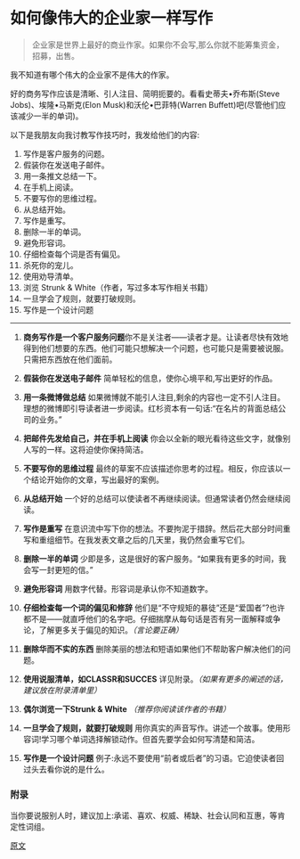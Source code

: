 # 如何像伟大的企业家一样写作

> 企业家是世界上最好的商业作家。如果你不会写,那么你就不能筹集资金，招募，出售。

我不知道有哪个伟大的企业家不是伟大的作家。

好的商务写作应该是清晰、引人注目、简明扼要的。看看史蒂夫•乔布斯(Steve Jobs)、埃隆•马斯克(Elon Musk)和沃伦•巴菲特(Warren Buffett)吧(尽管他们应该减少一半的单词)。

以下是我朋友向我讨教写作技巧时，我发给他们的内容:

1. 写作是客户服务的问题。
2. 假装你在发送电子邮件。
3. 用一条推文总结一下。
4. 在手机上阅读。
5. 不要写你的思维过程。
6. 从总结开始。
7. 写作是重写。
8. 删除一半的单词。
9. 避免形容词。
10. 仔细检查每个词是否有偏见。
11. 杀死你的宠儿。
12. 使用劝导清单。
13. 浏览 Strunk & White（作者，写过多本写作相关书籍）
14. 一旦学会了规则，就要打破规则。
15. 写作是一个设计问题

---

1. **商务写作是一个客户服务问题**你不是关注者——读者才是。让读者尽快有效地得到他们想要的东西。他们可能只想解决一个问题，也可能只是需要被说服。只需把东西放在他们面前。

2. **假装你在发送电子邮件** 简单轻松的信息，使你心境平和,写出更好的作品。

3. **用一条微博做总结** 如果微博就不能引人注目,剩余的内容也一定不引人注目。理想的微博即引导读者进一步阅读。红杉资本有一句话:“在名片的背面总结公司的业务。”

4. **把邮件先发给自己，并在手机上阅读** 你会以全新的眼光看待这些文字，就像别人写的一样。这将迫使你保持简洁。

5. **不要写你的思维过程** 最终的草案不应该描述你思考的过程。相反，你应该以一个结论开始你的文章，写出最好的案例。

6. **从总结开始** 一个好的总结可以使读者不再继续阅读。但通常读者仍然会继续阅读。

7. **写作是重写** 在意识流中写下你的想法。不要拘泥于措辞。然后花大部分时间重写和重组细节。在我发表文章之后的几天里，我仍然会重写它们。

8. **删除一半的单词** 少即是多，这是很好的客户服务。“如果我有更多的时间，我会写一封更短的信。”

9. **避免形容词** 用数字代替。形容词是承认你不知道数字。

10. **仔细检查每一个词的偏见和修辞** 他们是“不守规矩的暴徒”还是“爱国者”?也许都不是——就直呼他们的名字吧。仔细揣摩从每句话是否有另一面解释或争论，了解更多关于偏见的知识。*（言论要正确）*

11. **删除华而不实的东西** 删除美丽的想法和短语如果他们不帮助客户解决他们的问题。

12. **使用说服清单，如CLASSR和SUCCES** 详见附录。*（如果有更多的阐述的话，建议放在附录清单里）*

13. **偶尔浏览一下Strunk & White** *（推荐你阅读该作者的书籍）*

14. **一旦学会了规则，就要打破规则** 用你真实的声音写作。讲述一个故事。使用形容词!学习哪个单词选择解锁动作。但首先要学会如何写清楚和简洁。

15. **写作是一个设计问题** 例子:永远不要使用“前者或后者”的习语。它迫使读者回过头去看你说的是什么。

### 附录

当你要说服别人时，建议加上:承诺、喜欢、权威、稀缺、社会认同和互惠，等肯定性词组。

[原文](https://venturehacks.com/writing?utm_source=wanqu.co&utm_campaign=Wanqu+Daily&utm_medium=website)